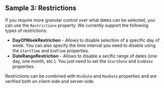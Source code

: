 ## Sample 3: Restrictions

If you require more granular control over what dates can be selected, you can use the `Restrictions` property. We currently support the following types of restrictions:

- **DayOfWeekRestriction** - Allows to disable selection of a specific day of week. You can also specify the time interval you need to disable using the `StartTime` and `EndTime` properties.
- **DateRangeRestriction** - Allows to disable a secific range of dates (one day, one month, etc.). You just need to set the `StartDate` and `EndDate` properties.

Restrictions can be combined with `MinDate` and `MaxDate` properties and are verified both on client-side and server-side.